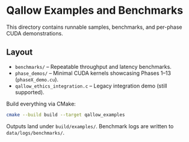 # Qallow Examples and Benchmarks

This directory contains runnable samples, benchmarks, and per-phase CUDA demonstrations.

## Layout

- `benchmarks/` – Repeatable throughput and latency benchmarks.
- `phase_demos/` – Minimal CUDA kernels showcasing Phases 1–13 (`phaseX_demo.cu`).
- `qallow_ethics_integration.c` – Legacy integration demo (still supported).

Build everything via CMake:

```bash
cmake --build build --target qallow_examples
```

Outputs land under `build/examples/`. Benchmark logs are written to `data/logs/benchmarks/`.
